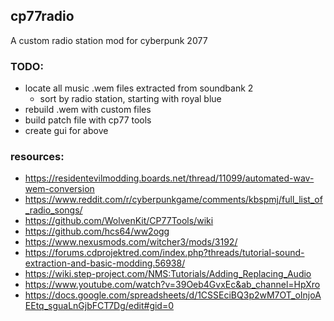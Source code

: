 ## cp77radio
A custom radio station mod for cyberpunk 2077

### TODO:
* locate all music .wem files extracted from soundbank 2
  * sort by radio station, starting with royal blue
* rebuild .wem with custom files
* build patch file with cp77 tools
* create gui for above

### resources:
* https://residentevilmodding.boards.net/thread/11099/automated-wav-wem-conversion
* https://www.reddit.com/r/cyberpunkgame/comments/kbspmj/full_list_of_radio_songs/
* https://github.com/WolvenKit/CP77Tools/wiki
* https://github.com/hcs64/ww2ogg
* https://www.nexusmods.com/witcher3/mods/3192/
* https://forums.cdprojektred.com/index.php?threads/tutorial-sound-extraction-and-basic-modding.56938/
* https://wiki.step-project.com/NMS:Tutorials/Adding_Replacing_Audio
* https://www.youtube.com/watch?v=39Oeb4GvxEc&ab_channel=HpXro
* https://docs.google.com/spreadsheets/d/1CSSEciBQ3p2wM7OT_oInjoAEEtq_sguaLnGjbFCT7Dg/edit#gid=0
